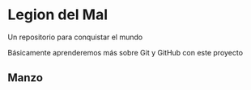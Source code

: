 # Legion del Mal
Un repositorio para conquistar el mundo

Básicamente aprenderemos más sobre Git y GitHub con este proyecto

## Manzo